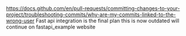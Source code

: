 https://docs.github.com/en/pull-requests/committing-changes-to-your-project/troubleshooting-commits/why-are-my-commits-linked-to-the-wrong-user
Fast api integration is the final plan
this is now outdated will continue on fastapi_example website
